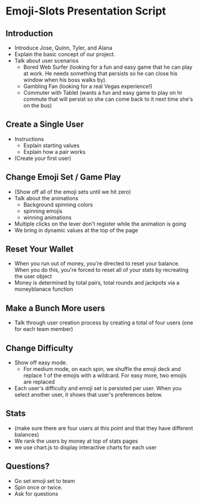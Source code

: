 # Emoji-Slots Presentation Script

## Introduction
  - Introduce Jose, Quinn, Tyler, and Alana
  - Explain the basic concept of our project.
  - Talk about user scenarios
    - Bored Web Surfer (looking for a fun and easy game that he can play at work. He needs something that persists so he can close his window when his boss walks by).
    - Gambling Fan (looking for a real Vegas experience!)
    - Commuter with Tablet (wants a fun and easy game to play on hr commute that will persist so she can come back to it next time she's on the bus)

## Create a Single User
- Instructions
  - Explain starting values
  - Explain how a pair works
- (Create your first user)

## Change Emoji Set / Game Play
- (Show off all of the emoji sets until we hit zero)
- Talk about the animations
  - Background spinning colors
  - spinning emojis
  - winning animations
- Multiple clicks on the lever don't register while the animation is going
- We bring in dynamic values at the top of the page

## Reset Your Wallet
- When you run out of money, you're directed to reset your balance. When you do this, you're forced to reset all of your stats by recreating the user object
- Money is determined by total pairs, total rounds and jackpots via a moneyblanace function

## Make a Bunch More users
 - Talk through user creation process by creating a total of four users (one for each team member)

## Change Difficulty
- Show off easy mode.
  - For medium mode, on each spin, we shuffle the emoji deck and replace 1 of the emojis with a wildcard. For easy more, two emojis are replaced
- Each user's difficulty and emoji set is persisted per user. When you select another user, it shows that user's preferences below.

## Stats
- (make sure there are four users at this point and that they have different balances)
- We rank the users by money at top of stats pages
- we use chart.js to display interactive charts for each user

## Questions?
- Go set emoji set to team
- Spin once or twice.
- Ask for questions
